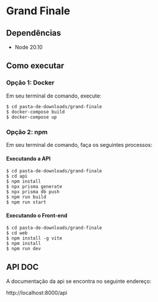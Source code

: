 # Grand Finale

## Dependências

- Node 20.10

## Como executar

### Opção 1: Docker

Em seu terminal de comando, execute:

```
$ cd pasta-de-downloads/grand-finale
$ docker-compose build
$ docker-compose up
```

### Opção 2: npm

Em seu terminal de comando, faça os seguintes processos:

#### Executando a API

```
$ cd pasta-de-downloads/grand-finale
$ cd api
$ npm install
$ npx prisma generate
$ npx prisma db push
$ npm run build
$ npm run start
```

#### Executando o Front-end

```
$ cd pasta-de-downloads/grand-finale
$ cd web
$ npm install -g vite
$ npm install
$ npm run dev
```

## API DOC

A documentação da api se encontra no seguinte endereço:

http://localhost:8000/api
